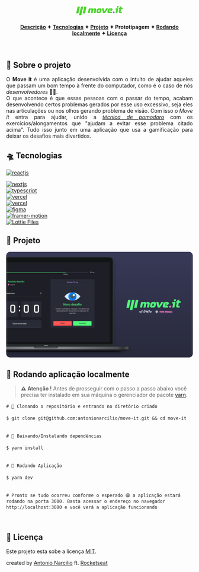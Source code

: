<p align="center">
  <a href="https://antonionarcilio-move-it.vercel.app">
    <img title="Visualizar aplicação" width="25%" src="./.github/move-it.svg">
  </a>
</p>

<h4 align="center">

[Descrição](#desc) ✦ [Tecnologias](#tec) ✦ [Projeto](#Projeto) ✦ Prototipagem ✦ [Rodando localmente](#local) ✦ [Licença](#lic)

</h4>

<br>

<h2 id="desc">
💟 Sobre o projeto
</h2>

<p align="justify">
O <b>Move it</b> é uma aplicação desenvolvida com o intuito de ajudar aqueles que passam um bom tempo à frente do computador, como é o caso de nós <i>desenvolvedores</i> 👨‍💻.
<br/>
O que acontece é que essas pessoas com o passar do tempo, acabam desenvolvendo certos problemas gerados por esse uso excessivo, seja eles nas articulações ou nos olhos gerando problema de visão. Com isso o <i>Move it</i> entra para ajudar, unido a <i><u> técnica de pomodoro</u></i> com os exercícios/alongamentos que "ajudam a evitar esse problema citado acima". Tudo isso junto em uma aplicação que usa a gamificação para deixar os desafios mais divertidos.
</p>

<h2 id="tec">
🛸 Tecnologias
</h2>

<a href="https://reactjs.org">
 <img alt="reactjs" title="reactjs" src="https://img.shields.io/static/v1?label=React&message=Javascript%20library&style=social&logo=React&logoColor=0088CC" />
</a>

<br/>

<p align="left">
<a href="https://nextjs.org">
 <img alt="nextjs" title="nextjs" src="https://img.shields.io/static/v1?label=next%20js&message=Framework%20react&style=social&logo=Next.js&logoColor=black" />
</a>

<br/>

<a href="https://www.typescriptlang.org/download">
 <img alt="typescript" title="typescript" src="https://img.shields.io/static/v1?label=TypeScript&message=Typed%20JavaScript&style=social&logo=typescript&logoColor=27609E" />
</a>

<br/>

<a href="">
 <img alt="vercel" title="vercel" src="https://img.shields.io/static/v1?label=Styled%20Components&message=Library, CSS in JS&&style=social&logo=Styled-Components" />
</a>

<br/>

<a href="https://vercel.com">
 <img alt="vercel" title="vercel" src="https://img.shields.io/static/v1?label=vercel&message=Deploy&&style=social&logo=Vercel" />
</a>

<br>

<a href="https://www.figma.com/file/cniET9Xo3ZIwoqJ4PWcovu/Move.it-1.0?node-id=160%3A2761">
 <img alt="figma" title="figma" src="https://img.shields.io/static/v1?label=Figma&message=Project%20prototyping&style=social&logo=Figma&logoColor=F24E1E" />
</a>

<br>

<a href="https://www.framer.com/motion/">
 <img alt="framer-motion" title="framer-motion" src="https://img.shields.io/static/v1?label=Framer-Motion&message=Motion%20library%20for%20React&style=social&logo=Framer&logoColor=0055FF" />
</a>

<br>

<a href="https://lottiefiles.com">
 <img alt="Lottie Files" title="Lottie Files" src="https://img.shields.io/static/v1?label=Lottie%20Files&message=Animations&style=social&logo=&logoColor=F24E1E" />
</a>

<h2 id="Projeto">
👔 Projeto
</h2>

<a href="https://antonionarcilio-move-it.vercel.app">
<img title="move.it" src="./.github/moveit-display.png">
</a>

<br>

<h2 id="local">
🎡 Rodando aplicação localmente
</h2>

> **⚠ Atenção !** Antes de prosseguir com o passo a passo abaixo você precisa ter instalado em sua máquina o gerenciador de pacote [yarn](https://classic.yarnpkg.com/en/docs/install).

```shell
# 📝 Clonando o repositório e entrando no diretório criado

$ git clone git@github.com:antonionarcilio/move-it.git && cd move-it


# 📝 Baixando/Instalando dependências

$ yarn install


# 📝 Rodando Aplicação

$ yarn dev


# Pronto se tudo ocorreu conforme o esperado 😁 a aplicação estará rodando na porta 3000. Basta acessar o endereço no navegador http://localhost:3000 e você verá a aplicação funcionando

```

<br>

<h2 id="lic">
📃 Licença
</h2>

Este projeto esta sobe a licença [MIT](./LICENSE).

created by [Antonio Narcilio](https://github.com/AntonioNarcilio) ft. [Rocketseat](https://github.com/Rocketseat)
